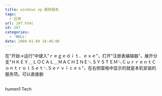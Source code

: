 ```yaml
---
title: windows xp 删除服务
tags:
  - 应用
url: 107.html
id: 107
categories:
  - 'NULL'
date: 2008-01-09 16:46:00
---
```


  
在"开始→运行"中键入"ｒｅｇｅｄｉｔ．ｅｘｅ"，打开"注册表编辑器"，展开分支"ＨＫＥＹ＿ＬＯＣＡＬ＿ＭＡＣＨＩＮＥ＼ＳＹＳＴＥＭ＼ＣｕｒｒｅｎｔＣｏｎｔｒｏｌＳｅｔ＼Ｓｅｒｖｉｃｅｓ"，在右侧窗格中显示的就是本机安装的服务项。可以直接删  
 

humen1 Tech